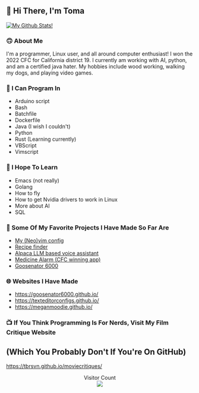 ## 👋 Hi There, I'm Toma

[![My Github Stats!](https://github-readme-stats.vercel.app/api?username=tbrsvn)](https://github.com/anuraghazra/github-readme-stats)

### 🙃 About Me

I'm a programmer, Linux user, and all around computer enthusiast! I won the 2022 CFC for California district 19. I currently am working with AI, python, and am a certified java hater. My hobbies include wood working, walking my dogs, and playing video games.

### 💾 I Can Program In

* Arduino script
* Bash
* Batchfile
* Dockerfile
* Java (I wish I couldn't)
* Python
* Rust (Learning currently)
* VBScript
* Vimscript

### 📒 I Hope To Learn

* Emacs (not really)
* Golang
* How to fly
* How to get Nvidia drivers to work in Linux
* More about AI
* SQL

### 🌟 Some Of My Favorite Projects I Have Made So Far Are

* [My (Neo)vim config](https://github.com/tbrsvn/vimconfig)
* [Recipe finder](https://github.com/tbrsvn/recipefinder)
* [Alpaca LLM based voice assistant](https://github.com/tbrsvn/alpacavoiceassistant)
* [Medicine Alarm (CFC winning app)](https://github.com/tbrsvn/CodeForCongressApp)
* [Goosenator 6000](https://github.com/tbrsvn/goosenator)

### 🌐 Websites I Have Made

* <https://goosenator6000.github.io/>
* <https://texteditorconfigs.github.io/>
* <https://meganmoodie.github.io/>

### 📺 If You Think Programming Is For Nerds, Visit My Film Critique Website
## (Which You Probably Don't If You're On GitHub)

https://tbrsvn.github.io/moviecritiques/

<p align="center"> 
  Visitor Count<br>
  <img src="https://profile-counter.glitch.me/tbrsvn/count.svg" />
</p>
